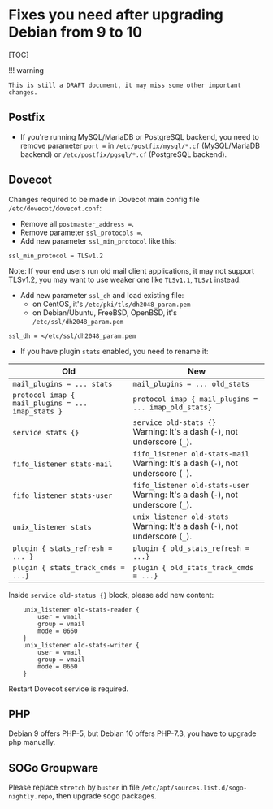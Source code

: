 # Fixes you need after upgrading Debian from 9 to 10

[TOC]

!!! warning

    This is still a DRAFT document, it may miss some other important changes.

## Postfix

* If you're running MySQL/MariaDB or PostgreSQL backend, you need to remove
  parameter `port =` in `/etc/postfix/mysql/*.cf` (MySQL/MariaDB backend) or
  `/etc/postfix/pgsql/*.cf` (PostgreSQL backend).

## Dovecot

Changes required to be made in Dovecot main config file `/etc/dovecot/dovecot.conf`:

* Remove all `postmaster_address =`.
* Remove parameter `ssl_protocols =`.
* Add new parameter `ssl_min_protocol` like this:

```
ssl_min_protocol = TLSv1.2
```

Note: If your end users run old mail client applications, it may not support
TLSv1.2, you may want to use weaker one like `TLSv1.1`, `TLSv1` instead.

* Add new parameter `ssl_dh` and load existing file:
    * on CentOS, it's `/etc/pki/tls/dh2048_param.pem`
    * on Debian/Ubuntu, FreeBSD, OpenBSD, it's `/etc/ssl/dh2048_param.pem`

```
ssl_dh = </etc/ssl/dh2048_param.pem
```

* If you have plugin `stats` enabled, you need to rename it:

Old | New
---|---
`mail_plugins = ... stats` | `mail_plugins = ... old_stats`
`protocol imap { mail_plugins = ... imap_stats }` | `protocol imap { mail_plugins = ... imap_old_stats}`
`service stats {}` | `service old-stats {}`<br/>Warning: It's a dash (`-`), not underscore (`_`).
`fifo_listener stats-mail` | `fifo_listener old-stats-mail`<br/>Warning: It's a dash (`-`), not underscore (`_`).
`fifo_listener stats-user` | `fifo_listener old-stats-user`<br/>Warning: It's a dash (`-`), not underscore (`_`).
`unix_listener stats` | `unix_listener old-stats`<br/>Warning: It's a dash (`-`), not underscore (`_`).
`plugin { stats_refresh = ... }` | `plugin { old_stats_refresh = ...}`
`plugin { stats_track_cmds = ...}` | `plugin { old_stats_track_cmds = ...}`

Inside `service old-status {}` block, please add new content:

```
    unix_listener old-stats-reader {
        user = vmail
        group = vmail
        mode = 0660
    }
    unix_listener old-stats-writer {
        user = vmail
        group = vmail
        mode = 0660
    }
```

Restart Dovecot service is required.

## PHP

Debian 9 offers PHP-5, but Debian 10 offers PHP-7.3, you have to upgrade php manually.

## SOGo Groupware

Please replace `stretch` by `buster` in file
`/etc/apt/sources.list.d/sogo-nightly.repo`, then upgrade sogo packages.

